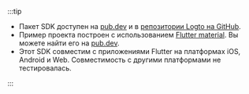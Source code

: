 :::tip

- Пакет SDK доступен на [pub.dev](https://pub.dev/packages/logto_dart_sdk) и в [репозитории Logto на GitHub](https://github.com/logto-io/dart).
- Пример проекта построен с использованием [Flutter material](https://flutter.dev). Вы можете найти его на [pub.dev](https://pub.dev/packages/logto_dart_sdk/example).
- Этот SDK совместим с приложениями Flutter на платформах iOS, Android и Web. Совместимость с другими платформами не тестировалась.

:::
